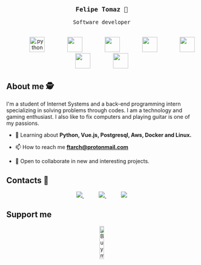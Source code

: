 
<head>
<link rel="stylesheet" href="https://cdn.jsdelivr.net/gh/devicons/devicon@v2.15.1/devicon.min.css">
</head>


<div align='center'>

<h3><samp><strong>Felipe Tomaz</strong> 👾 </samp></h3>

<p> <samp> Software developer </samp></p>

  <br>


</div>
<div align="center">
    &nbsp;&nbsp;&nbsp;&nbsp;&nbsp;&nbsp;&nbsp;&nbsp;&nbsp;&nbsp;&nbsp;&nbsp;&nbsp;
    <img height="40" src="https://cdn.jsdelivr.net/gh/devicons/devicon/icons/python/python-original-wordmark.svg" alt="python">
    &nbsp;&nbsp;&nbsp;&nbsp;&nbsp;&nbsp;&nbsp;&nbsp;&nbsp;&nbsp;&nbsp;&nbsp;&nbsp;
    <img height="40" src="https://cdn.jsdelivr.net/gh/devicons/devicon/icons/fastapi/fastapi-original-wordmark.svg">
    &nbsp;&nbsp;&nbsp;&nbsp;&nbsp;&nbsp;&nbsp;&nbsp;&nbsp;&nbsp;&nbsp;&nbsp;&nbsp;
    <img height="40" src="https://cdn.jsdelivr.net/gh/devicons/devicon/icons/vuejs/vuejs-original-wordmark.svg" />
    &nbsp;&nbsp;&nbsp;&nbsp;&nbsp;&nbsp;&nbsp;&nbsp;&nbsp;&nbsp;&nbsp;&nbsp;&nbsp;
    <img height="40" src="https://cdn.jsdelivr.net/gh/devicons/devicon/icons/postgresql/postgresql-original-wordmark.svg">
    &nbsp;&nbsp;&nbsp;&nbsp;&nbsp;&nbsp;&nbsp;&nbsp;&nbsp;&nbsp;&nbsp;&nbsp;&nbsp;
    <img height="40" src="https://cdn.jsdelivr.net/gh/devicons/devicon/icons/docker/docker-original-wordmark.svg">
    &nbsp;&nbsp;&nbsp;&nbsp;&nbsp;&nbsp;&nbsp;&nbsp;&nbsp;&nbsp;&nbsp;&nbsp;&nbsp;
    <img height="40" src="https://cdn.jsdelivr.net/gh/devicons/devicon/icons/linux/linux-original.svg" />
    &nbsp;&nbsp;&nbsp;&nbsp;&nbsp;&nbsp;&nbsp;&nbsp;&nbsp;&nbsp;&nbsp;&nbsp;&nbsp;
    <img height="40" src="https://cdn.jsdelivr.net/gh/devicons/devicon/icons/amazonwebservices/amazonwebservices-plain-wordmark.svg" />
    &nbsp;&nbsp;&nbsp;&nbsp;&nbsp;&nbsp;&nbsp;&nbsp;&nbsp;&nbsp;&nbsp;&nbsp;&nbsp;
</div>

## About me 🕵️

I'm a student of Internet Systems and a back-end programming intern specializing in solving problems through codes. I am a technology and gaming enthusiast. I also like to fix computers and playing guitar is one of my passions.

- 💬 Learning about **Python, Vue.js, Postgresql, Aws, Docker and Linux.**

- 📫 How to reach me **ftarch@protonmail.com**

- 📖 Open to collaborate in new and interesting projects. 

## Contacts :iphone:

<p align="center">
    <a href="https://github.com/tomaz-f">
        <img  src="https://img.shields.io/badge/github-%23100000.svg?&style=for-the-badge&logo=github&logoColor=white&link=mailto:https://github.com/teteusAraujo">
    </a>
    &nbsp;&nbsp;&nbsp;&nbsp;&nbsp;&nbsp;&nbsp;&nbsp;&nbsp;
    <a href="mailto:ftarch@protonmail.com">
        <img src="https://img.shields.io/badge/gmail-D14836?&style=for-the-badge&logo=gmail&logoColor=white&link=mailto:mateusaraujo996@gmail.com">
    </a>
    &nbsp;&nbsp;&nbsp;&nbsp;&nbsp;&nbsp;&nbsp;&nbsp;&nbsp;
    <a href="https://www.linkedin.com/in/felipe-tomaz-02/">
        <img src="https://img.shields.io/badge/linkedin-%230077B5.svg?&style=for-the-badge&logo=linkedin&logoColor=white&link=mailto:https://www.linkedin.com/in/mateusaraujobarros/">
    </a>
</p>

## Support me
<p align="center">
  <a href="https://www.buymeacoffee.com/ftalves" target="_blank">
      <img width="15%" alt="Buy me a coffee" src="https://raw.githubusercontent.com/onimur/.github/master/.resources/support-buy-coffee.png"/>
  </a>
</p>
